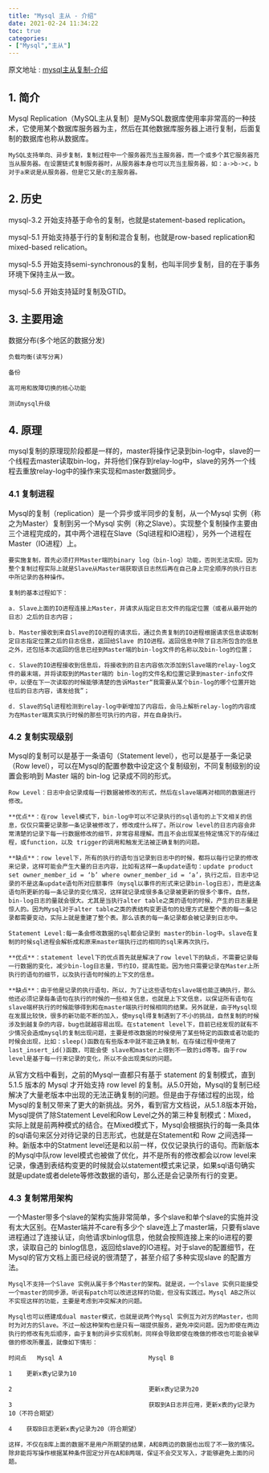 ```yaml
---
title: "Mysql 主从 - 介绍"
date: 2021-02-24 11:34:22
toc: true
categories:
- ["Mysql","主从"]
---
```


原文地址 : [mysql主从复制-介绍](https://blog.csdn.net/jesseyoung/article/details/41942467)





## 1. 简介

Mysql Replication（MySQL主从复制）是MySQL数据库使用率非常高的一种技术，它使用某个数据库服务器为主，然后在其他数据库服务器上进行复制，后面复制的数据库也称从数据库。

    MySQL支持单向、异步复制，复制过程中一个服务器充当主服务器，而一个或多个其它服务器充当从服务器。在设置链式复制服务器时，从服务器本身也可以充当主服务器，如：a->b->c，b对于a来说是从服务器，但是它又是c的主服务器。


## 2. 历史

mysql-3.2 开始支持基于命令的复制，也就是statement-based replication。 

mysql-5.1 开始支持基于行的复制和混合复制，也就是row-based replication和mixed-based relication。

mysql-5.5 开始支持semi-synchronous的复制，也叫半同步复制，目的在于事务环境下保持主从一致。

mysql-5.6 开始支持延时复制及GTID。


## 3. 主要用途

数据分布(多个地区的数据分发)

    负载均衡(读写分离)

    备份

    高可用和故障切换的核心功能

    测试mysql升级


## 4. 原理

mysql复制的原理现阶段都是一样的，master将操作记录到bin-log中，slave的一个线程去master读取bin-log，并将他们保存到relay-log中，slave的另外一个线程去重放relay-log中的操作来实现和master数据同步。


### 4.1 复制进程

Mysql的复制（replication）是一个异步或半同步的复制，从一个Mysql 实例（称之为Master）复制到另一个Mysql 实例（称之Slave）。实现整个复制操作主要由三个进程完成的，其中两个进程在Slave（Sql进程和IO进程），另外一个进程在 Master（IO进程）上。

    要实施复制，首先必须打开Master端的binary log（bin-log）功能，否则无法实现。因为整个复制过程实际上就是Slave从Master端获取该日志然后再在自己身上完全顺序的执行日志中所记录的各种操作。

    复制的基本过程如下：

    a. Slave上面的IO进程连接上Master，并请求从指定日志文件的指定位置（或者从最开始的日志）之后的日志内容；

    b. Master接收到来自Slave的IO进程的请求后，通过负责复制的IO进程根据请求信息读取制定日志指定位置之后的日志信息，返回给Slave 的IO进程。返回信息中除了日志所包含的信息之外，还包括本次返回的信息已经到Master端的bin-log文件的名称以及bin-log的位置；

    c. Slave的IO进程接收到信息后，将接收到的日志内容依次添加到Slave端的relay-log文件的最末端，并将读取到的Master端的 bin-log的文件名和位置记录到master-info文件中，以便在下一次读取的时候能够清楚的告诉Master“我需要从某个bin-log的哪个位置开始往后的日志内容，请发给我”；

    d. Slave的Sql进程检测到relay-log中新增加了内容后，会马上解析relay-log的内容成为在Master端真实执行时候的那些可执行的内容，并在自身执行。


### 4.2 复制实现级别

Mysql的复制可以是基于一条语句（Statement level），也可以是基于一条记录（Row level），可以在Mysql的配置参数中设定这个复制级别，不同复制级别的设置会影响到 Master 端的 bin-log 记录成不同的形式。

    Row Level：日志中会记录成每一行数据被修改的形式，然后在slave端再对相同的数据进行修改。

    **优点**：在row level模式下，bin-log中可以不记录执行的sql语句的上下文相关的信息，仅仅只需要记录那一条记录被修改了，修改成什么样了。所以row level的日志内容会非常清楚的记录下每一行数据修改的细节，非常容易理解。而且不会出现某些特定情况下的存储过程，或function，以及 trigger的调用和触发无法被正确复制的问题。

    **缺点**：row level下，所有的执行的语句当记录到日志中的时候，都将以每行记录的修改来记录，这样可能会产生大量的日志内容，比如有这样一条update语句：update product set owner_member_id = ‘b’ where owner_member_id = ‘a’，执行之后，日志中记录的不是这条update语句所对应额事件（mysql以事件的形式来记录bin-log日志），而是这条语句所更新的每一条记录的变化情况，这样就记录成很多条记录被更新的很多个事件。自然，bin-log日志的量就会很大。尤其是当执行alter table之类的语句的时候，产生的日志量是惊人的。因为Mysql对于alter table之类的表结构变更语句的处理方式是整个表的每一条记录都需要变动，实际上就是重建了整个表。那么该表的每一条记录都会被记录到日志中。

    Statement Level:每一条会修改数据的sql都会记录到 master的bin-log中。slave在复制的时候sql进程会解析成和原来master端执行过的相同的sql来再次执行。

    **优点**：statement level下的优点首先就是解决了row level下的缺点，不需要记录每一行数据的变化，减少bin-log日志量，节约IO，提高性能。因为他只需要记录在Master上所执行的语句的细节，以及执行语句时候的上下文的信息。

    **缺点**：由于他是记录的执行语句，所以，为了让这些语句在slave端也能正确执行，那么他还必须记录每条语句在执行的时候的一些相关信息，也就是上下文信息，以保证所有语句在slave端杯执行的时候能够得到和在master端执行时候相同的结果。另外就是，由于Mysql现在发展比较快，很多的新功能不断的加入，使mysql得复制遇到了不小的挑战，自然复制的时候涉及到越复杂的内容，bug也就越容易出现。在statement level下，目前已经发现的就有不少情况会造成mysql的复制出现问题，主要是修改数据的时候使用了某些特定的函数或者功能的时候会出现，比如：sleep()函数在有些版本中就不能正确复制，在存储过程中使用了last_insert_id()函数，可能会使 slave和master上得到不一致的id等等。由于row level是基于每一行来记录的变化，所以不会出现类似的问题。

从官方文档中看到，之前的Mysql一直都只有基于 statement 的复制模式，直到 5.1.5 版本的 Mysql 才开始支持 row level 的复制。从5.0开始，Mysql的复制已经解决了大量老版本中出现的无法正确复制的问题。但是由于存储过程的出现，给Mysql的复制又带来了更大的新挑战。另外，看到官方文档说，从5.1.8版本开始，Mysql提供了除Statement Level和Row Level之外的第三种复制模式：Mixed，实际上就是前两种模式的结合。在Mixed模式下，Mysql会根据执行的每一条具体的sql语句来区分对待记录的日志形式，也就是在Statement和 Row 之间选择一种。新版本中的Statment level还是和以前一样，仅仅记录执行的语句。而新版本的Mysql中队row level模式也被做了优化，并不是所有的修改都会以row level来记录，像遇到表结构变更的时候就会以statement模式来记录，如果sql语句确实就是update或者delete等修改数据的语句，那么还是会记录所有行的变更。


### 4.3 复制常用架构

一个Master带多个slave的架构实施非常简单，多个slave和单个slave的实施并没有太大区别。在Master端并不care有多少个 slave连上了master端，只要有slave进程通过了连接认证，向他请求binlog信息，他就会按照连接上来的io进程的要求，读取自己的 binlog信息，返回给slave的IO进程。对于slave的配置细节，在Mysql的官方文档上面已经说的很清楚了，甚至介绍了多种实现slave 的配置方法。

    Mysql不支持一个Slave 实例从属于多个Master的架构。就是说，一个slave 实例只能接受一个master的同步源，听说有patch可以改进这样的功能，但没有实践过。Mysql AB之所以不实现这样的功能，主要是考虑到冲突解决的问题。

    Mysql也可以搭建成dual master模式，也就是说两个Mysql 实例互为对方的Master，也同时为对方的Slave。不过一般这种架构也是只有一端提供服务，避免冲突问题。因为即使在两边执行的修改有先后顺序，由于复制的异步实现机制，同样会导致即使在晚做的修改也可能会被早做的修改所覆盖，就像如下情形：

    时间点   Mysql A                        Mysql B

    1    更新x表y记录为10

    2                                      更新x表y记录为20

    3                                      获取到A日志并应用，更新x表的y记录为10（不符合期望）

    4    获取B日志更新x表y记录为20（符合期望）

    这样，不仅在B库上面的数据不是用户所期望的结果，A和B两边的数据也出现了不一致的情况。除非能将写操作根据某种条件固定分开在A和B两端，保证不会交叉写入，才能够避免上面的问题。

